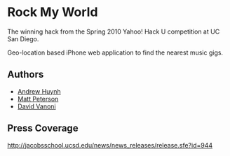 # Rock My World

The winning hack from the Spring 2010 Yahoo! Hack U competition at UC San Diego.

Geo-location based iPhone web application to find the nearest music gigs.

## Authors

- [Andrew Huynh](https://github.com/a5huynh)
- [Matt Peterson](https://github.com/mateo42)
- [David Vanoni](https://github.com/dvanoni)

## Press Coverage

http://jacobsschool.ucsd.edu/news/news_releases/release.sfe?id=944
